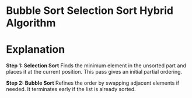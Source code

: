 # Bubble Sort Selection Sort Hybrid Algorithm


# Explanation

__Step 1: Selection Sort__
Finds the minimum element in the unsorted part and places it at the current position. This pass gives an initial partial ordering.


__Step 2: Bubble Sort__
Refines the order by swapping adjacent elements if needed. It terminates early if the list is already sorted.
